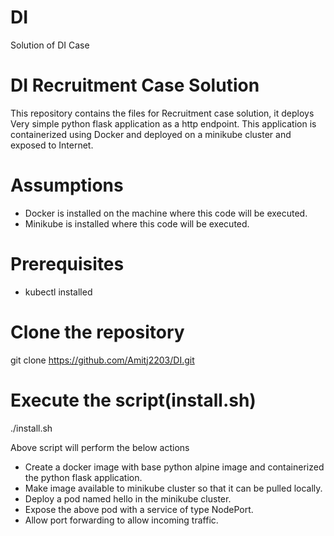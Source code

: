 # DI
Solution of DI Case


# DI Recruitment Case Solution

This repository contains the files for Recruitment case solution, it deploys
Very simple python flask application as a http endpoint.
This application is containerized using Docker and deployed on a minikube cluster and exposed to Internet.

# Assumptions
- Docker is installed on the machine where this code will be executed.
- Minikube is installed where this code will be executed.

# Prerequisites
- kubectl installed

# Clone the repository
git clone https://github.com/Amitj2203/DI.git

# Execute the script(install.sh)
./install.sh

Above script will perform the below actions
- Create a docker image with base python alpine image and containerized the python flask application.
- Make image available to minikube cluster so that it can be pulled locally.
- Deploy a pod named hello in the minikube cluster.
- Expose the above pod with a service of type NodePort.
- Allow port forwarding to allow incoming traffic.
